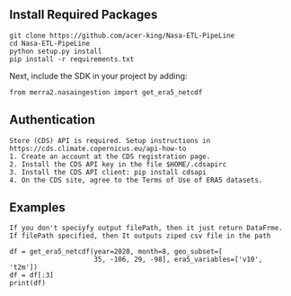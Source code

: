 ## Install Required Packages
    git clone https://github.com/acer-king/Nasa-ETL-PipeLine
    cd Nasa-ETL-PipeLine
    python setup.py install
    pip install -r requirements.txt
Next, include the SDK in your project  by adding:

    from merra2.nasaingestion import get_era5_netcdf

## Authentication 

    Store (CDS) API is required. Setup instructions in
    https://cds.climate.copernicus.eu/api-how-to
    1. Create an account at the CDS registration page.
    2. Install the CDS API key in the file $HOME/.cdsapirc
    3. Install the CDS API client: pip install cdsapi
    4. On the CDS site, agree to the Terms of Use of ERA5 datasets.

## Examples
    If you don't speciyfy output filePath, then it just return DataFrme.
    If filePath specified, then It outputs ziped csv file in the path

    df = get_era5_netcdf(year=2020, month=8, geo_subset=[
                         35, -106, 29, -98], era5_variables=['v10', 't2m'])
    df = df[:3]
    print(df)
    

